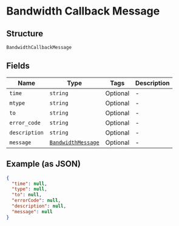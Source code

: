 
# Bandwidth Callback Message

## Structure

`BandwidthCallbackMessage`

## Fields

| Name | Type | Tags | Description |
|  --- | --- | --- | --- |
| `time` | `string` | Optional | - |
| `mtype` | `string` | Optional | - |
| `to` | `string` | Optional | - |
| `error_code` | `string` | Optional | - |
| `description` | `string` | Optional | - |
| `message` | [`BandwidthMessage`](/doc/Messaging/models/bandwidth-message.md) | Optional | - |

## Example (as JSON)

```json
{
  "time": null,
  "type": null,
  "to": null,
  "errorCode": null,
  "description": null,
  "message": null
}
```

